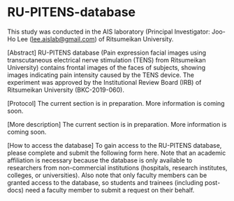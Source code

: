 # RU-PITENS-database

This study was conducted in the AIS laboratory (Principal Investigator: Joo-Ho Lee (lee.aislab@gmail.com) of Ritsumeikan University.

[Abstract]
RU-PITENS database (Pain expression facial images using transcutaneous electrical nerve stimulation (TENS) from Ritsumeikan University) contains frontal images of the faces of subjects, showing images indicating pain intensity caused by the TENS device. The experiment was approved by the Institutional Review Board (IRB) of Ritsumeikan University (BKC-2019-060).

[Protocol]
The current section is in preparation. More information is coming soon.

[More description]
The current section is in preparation. More information is coming soon.

[How to access the database]
To gain access to the RU-PITENS database, please complete and submit the following form here.
Note that an academic affiliation is necessary because the database is only available to researchers from non-commercial institutions (hospitals, research institutes, colleges, or universities). Also note that only faculty members can be granted access to the database, so students and trainees (including post-docs) need a faculty member to submit a request on their behalf.
